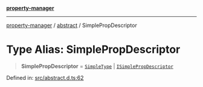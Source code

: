 [**property-manager**](../../README.md)

***

[property-manager](../../modules.md) / [abstract](../README.md) / SimplePropDescriptor

# Type Alias: SimplePropDescriptor

> **SimplePropDescriptor** = [`SimpleType`](SimpleType.md) \| [`ISimplePropDescriptor`](../interfaces/ISimplePropDescriptor.md)

Defined in: [src/abstract.d.ts:62](https://github.com/snowyu/property-manager.js/blob/7cecb27374754b743733e81c6027a17dd0c349c2/src/abstract.d.ts#L62)
